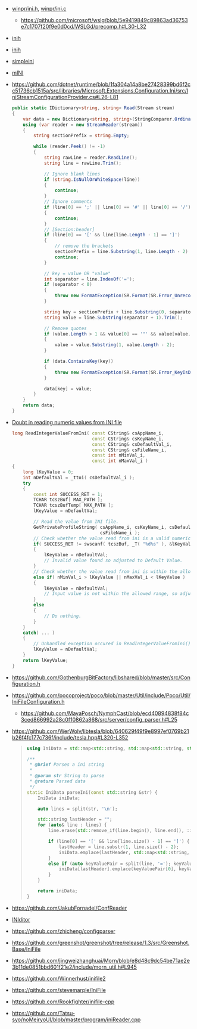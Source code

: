 - [winpr/ini.h](https://github.com/FreeRDP/FreeRDP/blob/master/winpr/include/winpr/ini.h), [winpr/ini.c](https://github.com/FreeRDP/FreeRDP/blob/master/winpr/libwinpr/utils/ini.c)
  
  - https://github.com/microsoft/wslg/blob/5e9419849c89863ad36753e7c1707f20f9e0d0cd/WSLGd/precomp.h#L30-L32

- [inih](https://github.com/benhoyt/inih)

- [inih](https://github.com/jtilly/inih)

- [simpleini](https://github.com/brofield/simpleini)

- [mINI](https://github.com/pulzed/mINI)

- https://github.com/dotnet/runtime/blob/1fa304a14a8be27428399bd6f2cc51736cb1515a/src/libraries/Microsoft.Extensions.Configuration.Ini/src/IniStreamConfigurationProvider.cs#L26-L81
  
  ```csharp
  public static IDictionary<string, string> Read(Stream stream)
  {
      var data = new Dictionary<string, string>(StringComparer.OrdinalIgnoreCase);
      using (var reader = new StreamReader(stream))
      {
          string sectionPrefix = string.Empty;
  
          while (reader.Peek() != -1)
          {
              string rawLine = reader.ReadLine();
              string line = rawLine.Trim();
  
              // Ignore blank lines
              if (string.IsNullOrWhiteSpace(line))
              {
                  continue;
              }
              // Ignore comments
              if (line[0] == ';' || line[0] == '#' || line[0] == '/')
              {
                  continue;
              }
              // [Section:header]
              if (line[0] == '[' && line[line.Length - 1] == ']')
              {
                  // remove the brackets
                  sectionPrefix = line.Substring(1, line.Length - 2) + ConfigurationPath.KeyDelimiter;
                  continue;
              }
  
              // key = value OR "value"
              int separator = line.IndexOf('=');
              if (separator < 0)
              {
                  throw new FormatException(SR.Format(SR.Error_UnrecognizedLineFormat, rawLine));
              }
  
              string key = sectionPrefix + line.Substring(0, separator).Trim();
              string value = line.Substring(separator + 1).Trim();
  
              // Remove quotes
              if (value.Length > 1 && value[0] == '"' && value[value.Length - 1] == '"')
              {
                  value = value.Substring(1, value.Length - 2);
              }
  
              if (data.ContainsKey(key))
              {
                  throw new FormatException(SR.Format(SR.Error_KeyIsDuplicated, key));
              }
  
              data[key] = value;
          }
      }
      return data;
  }
  ```

- [Doubt in reading numeric values from INI file](https://www.codeproject.com/Questions/242867/Doubt-in-INI-file-reading)
  
  ```c++
  long ReadIntegerValueFromIni( const CString& csAppName_i,
                                const CString& csKeyName_i,
                                const CString& csDefaultVal_i,
                                const CString& csFileName_i,
                                const int nMinVal_i,
                                const int nMaxVal_i )
  {
      long lKeyValue = 0;
      int nDefaultVal = _ttoi( csDefaultVal_i );
      try
      {
          const int SUCCESS_RET = 1;
          TCHAR tcszBuf[ MAX_PATH ];
          TCHAR tcszBufTemp[ MAX_PATH ];
          lKeyValue = nDefaultVal;
  
          // Read the value from INI file.
          GetPrivateProfileString( csAppName_i, csKeyName_i, csDefaultVal_i, tcszBuf, sizeof( tcszBuf ),
                                   csFileName_i );
          // Check whether the value read from ini is a valid numeric number or not.
          if( SUCCESS_RET != swscanf( tcszBuf, _T( "%d%s" ), &lKeyValue, &tcszBufTemp ))
          {
              lKeyValue = nDefaultVal;
              // Invalid value found so adjusted to Default Value.
          }
          // Check whether the value read from ini is within the allowed range or not.
          else if( nMinVal_i > lKeyValue || nMaxVal_i < lKeyValue )
          {
              lKeyValue = nDefaultVal;
              // Input value is not within the allowed range, so adjusted to Default Value
          }
          else
          {
              // Do nothing.
          }
      }
      catch( ... )
      {
          // Unhandled exception occured in ReadIntegerValueFromIni()
          lKeyValue = nDefaultVal;
      }
      return lKeyValue;
  }
  ```

- https://github.com/GothenburgBitFactory/libshared/blob/master/src/Configuration.h

- https://github.com/pocoproject/poco/blob/master/Util/include/Poco/Util/IniFileConfiguration.h
  
  - https://github.com/MayaPosch/NymphCast/blob/ecd40894838f84c3ced866992a28c0f10862a868/src/server/config_parser.h#L25

- https://github.com/WerWolv/libtesla/blob/640629f49f9e8997ef0769b21b26f4fc177c736f/include/tesla.hpp#L320-L352
  
  > ```cpp
  > using IniData = std::map<std::string, std::map<std::string, std::string>>;
  > 
  > /**
  >  * @brief Parses a ini string
  >  *
  >  * @param str String to parse
  >  * @return Parsed data
  >  */
  > static IniData parseIni(const std::string &str) {
  >     IniData iniData;
  > 
  >     auto lines = split(str, '\n');
  > 
  >     std::string lastHeader = "";
  >     for (auto& line : lines) {
  >         line.erase(std::remove_if(line.begin(), line.end(), ::isspace), line.end());
  > 
  >         if (line[0] == '[' && line[line.size() - 1] == ']') {
  >             lastHeader = line.substr(1, line.size() - 2);
  >             iniData.emplace(lastHeader, std::map<std::string, std::string>{});
  >         }
  >         else if (auto keyValuePair = split(line, '='); keyValuePair.size() == 2) {
  >             iniData[lastHeader].emplace(keyValuePair[0], keyValuePair[1]);
  >         }
  >     }
  > 
  >     return iniData;
  > }
  > ```

- https://github.com/JakubFornadel/ConfReader

- [INIditor](https://github.com/Jeroen6/INIditor)

- https://github.com/zhicheng/configparser

- https://github.com/greenshot/greenshot/tree/release/1.3/src/Greenshot.Base/IniFile

- https://github.com/jingweizhanghuai/Morn/blob/e8d48c9dc54be71ae2e3b11de0851bbd601f21e2/include/morn_util.h#L945

- https://github.com/Winnerhust/inifile2

- https://github.com/stevemarple/IniFile

- https://github.com/Rookfighter/inifile-cpp

- https://github.com/Tatsu-syo/noMeiryoUI/blob/master/program/iniReader.cpp
